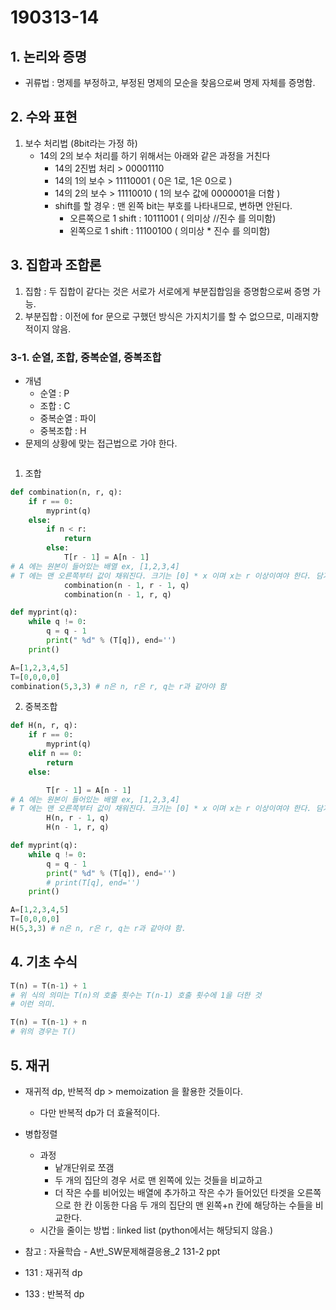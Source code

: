 # 190313-14

## 1. 논리와 증명

- 귀류법 : 명제를 부정하고, 부정된 명제의 모순을 찾음으로써 명제 자체를 증명함.



## 2. 수와 표현

1. 보수 처리법 (8bit라는 가정 하)
   - 14의 2의 보수 처리를 하기 위해서는 아래와 같은 과정을 거친다
     - 14의 2진법 처리 > 00001110
     - 14의 1의 보수 > 11110001 ( 0은 1로, 1은 0으로 )
     - 14의 2의 보수 > 11110010 ( 1의 보수 값에 0000001을 더함 )
     - shift를 할 경우 : 맨 왼쪽 bit는 부호를 나타내므로, 변하면 안된다.
       - 오른쪽으로 1 shift : 10111001  ( 의미상 //진수 를 의미함)
       - 왼쪽으로 1 shift : 11100100 ( 의미상 * 진수 를 의미함)



## 3. 집합과 조합론

1. 집함 : 두 집합이 같다는 것은 서로가 서로에게 부분집합임을 증명함으로써 증명 가능.
2. 부분집합 : 이전에 for 문으로 구했던 방식은 가지치기를 할 수 없으므로, 미래지향적이지 않음.

### 3-1. 순열, 조합, 중복순열, 중복조합

- 개념
  - 순열 : P
  - 조합 : C
  - 중복순열 : 파이
  - 중복조합 : H
- 문제의 상황에 맞는 접근법으로 가야 한다.

```python

```



1. 조합

```python
def combination(n, r, q):
    if r == 0:
        myprint(q)
    else:
        if n < r:
            return
        else:
            T[r - 1] = A[n - 1]
# A 에는 원본이 들어있는 배열 ex, [1,2,3,4]
# T 에는 맨 오른쪽부터 값이 채워진다. 크기는 [0] * x 이며 x는 r 이상이여야 한다. 담기 위한 그릇이므로.
            combination(n - 1, r - 1, q)
            combination(n - 1, r, q)

def myprint(q):
    while q != 0:
        q = q - 1
        print(" %d" % (T[q]), end='')
    print()

A=[1,2,3,4,5]
T=[0,0,0,0]
combination(5,3,3) # n은 n, r은 r, q는 r과 같아야 함
```



2. 중복조합

```python
def H(n, r, q):
    if r == 0:
        myprint(q)
    elif n == 0:
        return
    else:

        T[r - 1] = A[n - 1]
# A 에는 원본이 들어있는 배열 ex, [1,2,3,4]
# T 에는 맨 오른쪽부터 값이 채워진다. 크기는 [0] * x 이며 x는 r 이상이여야 한다. 담기 위한 그릇이므로.
        H(n, r - 1, q)
        H(n - 1, r, q)

def myprint(q):
    while q != 0:
        q = q - 1
        print(" %d" % (T[q]), end='')
        # print(T[q], end='')
    print()

A=[1,2,3,4,5]
T=[0,0,0,0]
H(5,3,3) # n은 n, r은 r, q는 r과 같아야 함.
```



## 4. 기초 수식

```python
T(n) = T(n-1) + 1
# 위 식의 의미는 T(n)의 호출 횟수는 T(n-1) 호출 횟수에 1을 더한 것
# 이런 의미.

T(n) = T(n-1) + n
# 위의 경우는 T()
```



## 5. 재귀

- 재귀적 dp, 반복적 dp > memoization 을 활용한 것들이다.
  - 다만 반복적 dp가 더 효율적이다.
- 병합정렬
  - 과정 
    - 낱개단위로 쪼갬
    - 두 개의 집단의 경우 서로 맨 왼쪽에 있는 것들을 비교하고
    - 더 작은 수를 비어있는 배열에 추가하고 작은 수가 들어있던 타겟을 오른쪽으로 한 칸 이동한 다음 두 개의 집단의 맨 왼쪽+n 칸에 해당하는 수들을 비교한다.
  - 시간을 줄이는 방법 : linked list (python에서는 해당되지 않음.)

- 참고 : 자율학습 - A반_SW문제해결응용_2  131-2 ppt
- 131 : 재귀적 dp
- 133 : 반복적 dp













